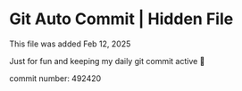 # Git Auto Commit | Hidden File

This file was added Feb 12, 2025

Just for fun and keeping my daily git commit active 🤪

commit number: 492420
